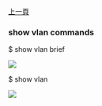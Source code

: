[上一頁](/blog/sonic_command/layer2/show/)

### show vlan commands

$ show vlan brief

![](https://jian-hong-wu.github.io/blog/sonic_command/layer2/show/1.png)

$ show vlan 

![](https://jian-hong-wu.github.io/blog/sonic_command/layer2/show/2.png)
